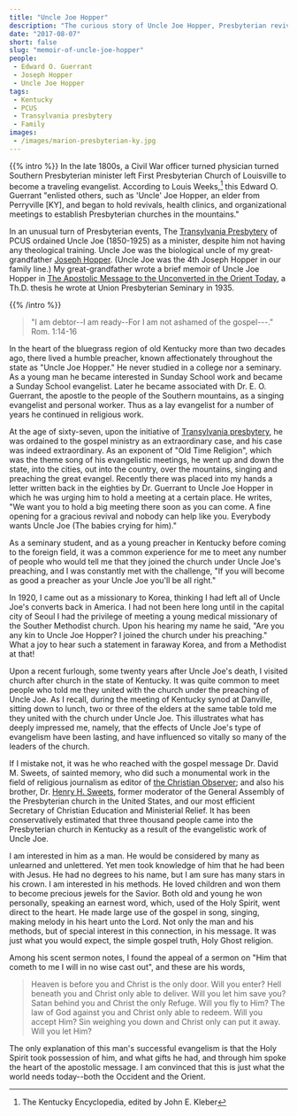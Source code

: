 ```yaml
---
title: "Uncle Joe Hopper"
description: "The curious story of Uncle Joe Hopper, Presbyterian revivalist and untrained minster."
date: "2017-08-07"
short: false
slug: "memoir-of-uncle-joe-hopper"
people:
 - Edward O. Guerrant
 - Joseph Hopper
 - Uncle Joe Hopper
tags:
 - Kentucky
 - PCUS
 - Transylvania presbytery
 - Family
images:
 - /images/marion-presbyterian-ky.jpg
---
```



{{% intro %}}
In the late 1800s, a Civil War officer turned physician turned Southern Presbyterian minister left First Presbyterian Church of Louisville to become a traveling evangelist. According to Louis Weeks,[^weeks] this Edward O. Guerrant "enlisted others, such as 'Uncle' Joe Hopper, an elder from Perryville [KY], and began to hold revivals, health clinics, and organizational meetings to establish Presbyterian churches in the mountains."

In an unusual turn of Presbyterian events, The [Transylvania Presbytery](https://en.wikipedia.org/wiki/Transylvania_Presbytery) of PCUS ordained Uncle Joe (1850-1925) as a minister, despite him not having any theological training. Uncle Joe was the biological uncle of my great-grandfather [Joseph Hopper](https://ulsterworldly.com/people/joseph-hopper/). (Uncle Joe was the 4th Joseph Hopper in our family line.) My great-grandfather wrote a brief memoir of Uncle Joe Hopper in [The Apostolic Message to the Unconverted in the Orient Today](http://joseph-hopper.com/#the-apostolic-message-to-the-unconverted-in-the-orient-today), a Th.D. thesis he wrote at Union Presbyterian Seminary in 1935.

[^weeks]: The Kentucky Encyclopedia, edited by John E. Kleber

{{% /intro %}} 

> "I am debtor--I am ready--For I am not ashamed of the gospel---." Rom. 1:14-16

In the heart of the bluegrass region of old Kentucky more than two decades ago, there lived a humble preacher, known affectionately throughout the state as "Uncle Joe Hopper." He never studied in a college nor a seminary. As a young man he became interested in Sunday School work and became a Sunday School evangelist. Later he became associated with Dr. E. O. Guerrant, the apostle to the people of the Southern mountains, as a singing evangelist and personal worker. Thus as a lay evangelist for a number of years he continued in religious work.

At the age of sixty-seven, upon the initiative of [Transylvania presbytery](https://en.wikipedia.org/wiki/Transylvania_Presbytery), he was ordained to the gospel ministry as an extraordinary case, and his case was indeed extraordinary. As an exponent of "Old Time Religion", which was the theme song of his evangelistic meetings, he went up and down the state, into the cities, out into the country, over the mountains, singing and preaching the great evangel. Recently there was placed into my hands a letter written back in the eighties by Dr. Guerrant to Uncle Joe Hopper in which he was urging him to hold a meeting at a certain place. He writes, "We want you to hold a big meeting there soon as you can come. A fine opening for a gracious revival and nobody can help like you. Everybody wants Uncle Joe (The babies crying for him)."

As a seminary student, and as a young preacher in Kentucky before coming to the foreign field, it was a common experience for me to meet any number of people who would tell me that they joined the church under Uncle Joe's preaching, and I was constantly met with the challenge, "If you will become as good a preacher as your Uncle Joe you'll be all right."

In 1920, I came out as a missionary to Korea, thinking I had left all of Uncle Joe's converts back in America. I had not been here long until in the capital city of Seoul I had the privilege of meeting a young medical missionary of the Souther Methodist church. Upon his hearing my name he said, "Are you any kin to Uncle Joe Hopper? I joined the church under his preaching." What a joy to hear such a statement in faraway Korea, and from a Methodist at that!

Upon a recent furlough, some twenty years after Uncle Joe's death, I visited church after church in the state of Kentucky. It was quite common to meet people who told me they united with the church under the preaching of Uncle Joe. As I recall, during the meeting of Kentucky synod at Danville, sitting down to lunch, two or three of the elders at the same table told me they united with the church under Uncle Joe. This illustrates what has deeply impressed me, namely, that the effects of Uncle Joe's type of evangelism have been lasting, and have influenced so vitally so many of the leaders of the church.

If I mistake not, it was he who reached with the gospel message Dr. David M. Sweets, of sainted memory, who did such a monumental work in the field of religious journalism as editor of [the Christian Observer](http://www.thisday.pcahistory.org/2012/08/august-21-amasa-converse-the-christian-observer/); and also his brother, Dr. [Henry H. Sweets](https://oup.silverchair-cdn.com/oup/backfile/Content_public/Journal/ajcp/50/4/10.1093/ajcp/50.4.516/2/ajcpath50-0516.pdf?Expires=1502236184&Signature=PairV3q~ZcKFfAFFG3nIdM-4I1weEDtVpt7w1hJCKMvut~FuNWf1EzFzrvgZQ0J-fCNzs~r2jjPN-WJx2u6RyeZM9msAKgxQOwiZMHQxNBx~9E0JMu2zs6UFLf5TuYIeuZdCnBGaDTFDkR4PpfaIM-eB7pdBHXbI47zKyahiDlcOSNRjCMtMUlftBFhYvZ2DRw7MfoxKltsEFokXCJXHxaLSnv8DYgYiFQnKWwQIZ1QqRw9InKo3rbsd1Z-jv61O2nFUnWoE78lTbiZHBPJyTBjhgF-OseAiChp5SiS649e7tNuK6YlC7MbtdsEW~p4bHxqo24-mdNtp5t~xr2DaUg__&Key-Pair-Id=APKAIUCZBIA4LVPAVW3Q), former moderator of the General Assembly of the Presbyterian church in the United States, and our most efficient Secretary of Christian Education and Ministerial Relief. It has been conservatively estimated that three thousand people came into the Presbyterian church in Kentucky as a result of the evangelistic work of Uncle Joe.

I am interested in him as a man. He would be considered by many as unlearned and unlettered. Yet men took knowledge of him that he had been with Jesus. He had no degrees to his name, but I am sure has many stars in his crown. I am interested in his methods. He loved children and won them to become precious jewels for the Savior. Both old and young he won personally, speaking an earnest word, which, used of the Holy Spirit, went direct to the heart. He made large use of the gospel in song, singing, making melody in his heart unto the Lord. Not only the man and his methods, but of special interest in this connection, in his message. It was just what you would expect, the simple gospel truth, Holy Ghost religion.

Among his scent sermon notes, I found the appeal of a sermon on "Him that cometh to me I will in no wise cast out", and these are his words,

> Heaven is before you and Christ is the only door. Will you enter? Hell beneath you and Christ only able to deliver. Will you let him save you? Satan behind you and Christ the only Refuge. Will you fly to Him? The law of God against you and Christ only able to redeem. Will you accept Him? Sin weighing you down and Christ only can put it away. Will you let Him?

The only explanation of this man's successful evangelism is that the Holy Spirit took possession of him, and what gifts he had, and through him spoke the heart of the apostolic message. I am convinced that this is just what the world needs today--both the Occident and the Orient.


